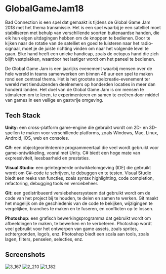 
# GlobalGameJam18

Bad Connection is een spel dat gemaakt is tijdens de Global Game Jam 2018 met het thema transmissie. Het is een spel waarbij je een satelliet moet stabiliseren met behulp van verschillende soorten buitenaardse handen, die elk hun eigen uitdagingen hebben om de knoppen te bedienen. Door te kijken naar de rotatie van de satelliet en goed te luisteren naar het radio-signaal, moet je de juiste richting vinden om naar het volgende level te gaan. Elke hand heeft een unieke handicap, zoals de octopus hand die zich blijft vastplakken, waardoor het lastiger wordt om het paneel te bedienen.

De Global Game Jam is een jaarlijks evenement waarbij mensen over de hele wereld in teams samenwerken om binnen 48 uur een spel te maken rond een centraal thema. Het is het grootste spelcreatie-evenement ter wereld met tienduizenden deelnemers op honderden locaties in meer dan honderd landen. Het doel van de Global Game Jam is om mensen te stimuleren om te leren, te experimenteren en samen te creëren door middel van games in een veilige en gastvrije omgeving.


## Tech Stack

**Unity:** een cross-platform game-engine die gebruikt wordt om 2D- en 3D-spellen te maken voor verschillende platforms, zoals Windows, Mac, Linux, Android, iOS, web en consoles.

**C#:** een objectgeoriënteerde programmeertaal die veel wordt gebruikt voor game-ontwikkeling, vooral met Unity. C# biedt een hoge mate van expressiviteit, leesbaarheid en prestaties.

**Visual Studio:** een geïntegreerde ontwikkelomgeving (IDE) die gebruikt wordt om C#-code te schrijven, te debuggen en te testen. Visual Studio biedt een reeks van functies, zoals syntax highlighting, code completion, refactoring, debugging tools en versiebeheer.

**Git:** een gedistribueerd versiebeheersysteem dat gebruikt wordt om de code van het project bij te houden, te delen en samen te werken. Git maakt het mogelijk om de geschiedenis van de code te bekijken, wijzigingen te vergelijken, branches te maken en te fuseren, en conflicten op te lossen.

**Photoshop:** een grafisch bewerkingsprogramma dat gebruikt wordt om afbeeldingen te maken, te bewerken en te verbeteren. Photoshop wordt veel gebruikt voor het ontwerpen van game assets, zoals sprites, achtergronden, logo’s, enz. Photoshop biedt een scala aan tools, zoals lagen, filters, penselen, selecties, enz.

## Screenshots

![3_167](https://github.com/tuwinannings/GlobalGameJam18/assets/29577623/cf3e5e22-4974-4e45-b70a-cbb70901902b)
![2_210](https://github.com/tuwinannings/GlobalGameJam18/assets/29577623/32f0d12e-de0e-4532-ac92-e2ae176f6593)
![1_182](https://github.com/tuwinannings/GlobalGameJam18/assets/29577623/152c5541-deb4-4e81-82b8-3cb646bc14e1)
